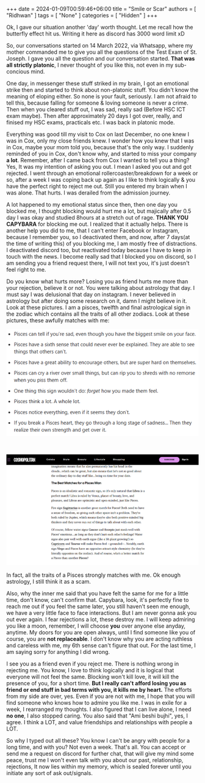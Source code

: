 +++ 
date = 2024-01-09T00:59:46+06:00
title = "Smile or Scar"
authors = [ "Ridhwan" ]
tags = [ "None" ]
categories = [ "Hidden" ]
+++

Ok, I gave our situation another 'day' worth thought. Let me recall how the butterfly effect hit us. Writing it here as discord has 3000 word limit xD

So, our conversations started on 14 March 2022, via Whatsapp, where my mother commanded me to give you all the questions of the Test Exam of St. Joseph. I gave you all the question and our conversation started. **That was all strictly platonic**, I never thought of you like this, not even in my sub-concious mind.

One day, in messenger these stuff striked in my brain, I got an emotional strike then and started to think about non-platonic stuff. You didn't know the meaning of eloping either. So none is your fault, seriously. I am not afraid to tell this, because falling for someone & loving someone is never a crime. Then when you cleared stuff out, I was sad, really sad (Before HSC ICT exam maybe). Then after approximately 20 days I got over, really, and finised my HSC exams, practicals etc. I was back in platonic mode.

Everything was good till my visit to Cox on last December, no one knew I was in Cox, only my close friends knew. I wonder how you knew that I was in Cox, maybe your mom told you, because that's the only way. I suddenly reminded of you in Cox, don't know why, and started to miss your company **a lot**. Remember, after I came back from Cox I wanted to tell you a thing? Yes, It was my intention of asking you out. I mean I asked you out and got rejected. I went through an emotional rollercoaster/breakdown for a week or so, after a week I was coping back up again as I like to think logically & you have the perfect right  to reject me out. Still you entered my brain when I was alone. That hurts. I was derailed from the admission journey.

A lot happened to my emotional status since then, then one day you blocked me, I thought blocking would hurt me a lot, but majically after 0.5 day I was okay and studied 8hours at a stretch out of rage. **THANK YOU CAPYBARA** for blocking me out. I realized that it actually helps. There is another help you did to me, that I can't enter Facebook or Instagram, because I remember you, so I deactivated them, and now, after 7 days(at the time of writing this) of you blocking me, I am mostly free of distractions. I deactivated discord too, but reactivated today because I have to keep in touch with the news. I become really sad that I blocked you on discord, so I am sending you a friend request there, I will not text you, it's just doesn't feel right to me.

Do you know what hurts more? Losing you as friend hurts me more than your rejection, believe it or not. You were talking about astrology that day. I must say I was delusional that day on instagram. I never believed in astrology but after doing some research on it, damn I might believe in it. Look at these pictures. I am a pisces, twelfth and final astrological sign in the zodiac which contains all the traits of all other zodiacs. Look at these pictures, these awfully matches with me:

![ImgA](/images/image1.png)

<br>

![ImgB](/images/image2.png)

In fact, all the traits of a Pisces strongly matches with me. Ok enough astrology, I still think it as a scam.

Also, why the inner me said that you have felt the same for me for a little time, don't know, can't confirm that. Capybara, look, it's perfectly fine to reach me out if you feel the same later, you still haven't seen me enough, we have a very little face to face interactions. But I am never gonna ask you out ever again. I fear rejections a lot, these destroy me. I will keep admiring you like a moon, remember, I will choose **you** over anyone else anyday, anytime. My doors for you are open always, until I find someone like you of course, you are **not replaceable**. I don't know why you are acting ruthless and careless with me, my 6th sense can't figure that out. For the last time, I am saying sorry for anything I did wrong.

I see you as a friend even if you reject me. There is nothing wrong in rejecting me. You know, I love to think logically and it is logical that everyone will not feel the same. Blocking won't kill love, it will kill the presence of you, for a short time. **But I really can't afford losing you as friend or end stuff in bad terms with you, it kills me by heart.** The efforts from my side are over, yes. Even if you are not with me, I hope that you will find someone who knows how to admire you like me. I was in exile for a week, I rearranged my thoughts. I also figured that I can live alone, I need **no one**, I also stopped caring. You also said that "Ami beshi bujhi", yes, I agree. I think a LOT, and value friendships and relationships with people a LOT.

So why I typed out all these?
You know I can't be angry with people for a long time, and with you? Not even a week. That's all. You can accept or send me a request on discord for further chat, that will give my mind some peace, trust me I won't even talk with you about our past, relationship, rejections, It now lies within my memory, which is sealed forever until you initiate any sort of ask out/signals.